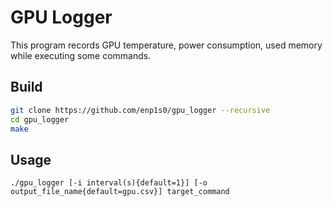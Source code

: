 # GPU Logger

This program records GPU temperature, power consumption, used memory while executing some commands.

## Build
```bash
git clone https://github.com/enp1s0/gpu_logger --recursive
cd gpu_logger
make
```

## Usage
```
./gpu_logger [-i interval(s){default=1}] [-o output_file_name{default=gpu.csv}] target_command
```
